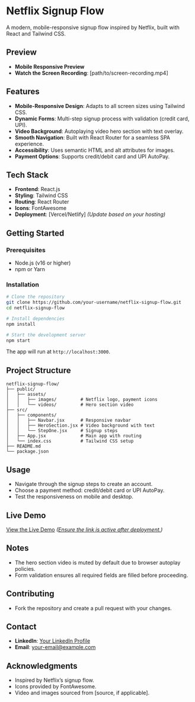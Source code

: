 # Netflix Signup Flow

A modern, mobile-responsive signup flow inspired by Netflix, built with React and Tailwind CSS.

## Preview
- **Mobile Responsive Preview**
- **Watch the Screen Recording**: [path/to/screen-recording.mp4]

## Features
- **Mobile-Responsive Design**: Adapts to all screen sizes using Tailwind CSS.
- **Dynamic Forms**: Multi-step signup process with validation (credit card, UPI).
- **Video Background**: Autoplaying video hero section with text overlay.
- **Smooth Navigation**: Built with React Router for a seamless SPA experience.
- **Accessibility**: Uses semantic HTML and alt attributes for images.
- **Payment Options**: Supports credit/debit card and UPI AutoPay.

## Tech Stack
- **Frontend**: React.js
- **Styling**: Tailwind CSS
- **Routing**: React Router
- **Icons**: FontAwesome
- **Deployment**: [Vercel/Netlify] *(Update based on your hosting)*

## Getting Started

### Prerequisites
- Node.js (v16 or higher)
- npm or Yarn

### Installation
```bash
# Clone the repository
git clone https://github.com/your-username/netflix-signup-flow.git
cd netflix-signup-flow

# Install dependencies
npm install

# Start the development server
npm start
```
The app will run at `http://localhost:3000`.

## Project Structure
```
netflix-signup-flow/
├── public/
│   ├── assets/
│   │   ├── images/         # Netflix logo, payment icons
│   │   └── videos/         # Hero section video
├── src/
│   ├── components/
│   │   ├── Navbar.jsx      # Responsive navbar
│   │   ├── HeroSection.jsx # Video background with text
│   │   └── StepOne.jsx     # Signup steps
│   ├── App.jsx             # Main app with routing
│   └── index.css           # Tailwind CSS setup
├── README.md
└── package.json
```

## Usage
- Navigate through the signup steps to create an account.
- Choose a payment method: credit/debit card or UPI AutoPay.
- Test the responsiveness on mobile and desktop.

## Live Demo
[View the Live Demo](#) *([Ensure the link is active after deployment.](https://netflix-clone-sachinsen7s-projects.vercel.app/))*

## Notes
- The hero section video is muted by default due to browser autoplay policies.
- Form validation ensures all required fields are filled before proceeding.

## Contributing
- Fork the repository and create a pull request with your changes.

## Contact
- **LinkedIn**: [Your LinkedIn Profile](#)
- **Email**: your-email@example.com

## Acknowledgments
- Inspired by Netflix’s signup flow.
- Icons provided by FontAwesome.
- Video and images sourced from [source, if applicable].
